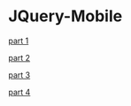 # JQuery-Mobile
[part 1](https://www.youtube.com/watch?v=JK2mgOqZ86c&ab_channel=FarhatRamzi)

[part 2](https://www.youtube.com/watch?v=Gl_MDftUtRY&ab_channel=FarhatRamzi)

[part 3](https://www.youtube.com/watch?v=QKDJIW7Rihc&list=PLSg5y4bCF5hsl4KRu3BNjm1pwN3wftEZY&index=3&ab_channel=FarhatRamzi)

[part 4](https://www.youtube.com/watch?v=soQvlhbMSNk&list=PLSg5y4bCF5hsl4KRu3BNjm1pwN3wftEZY&index=4&ab_channel=FarhatRamzi)

